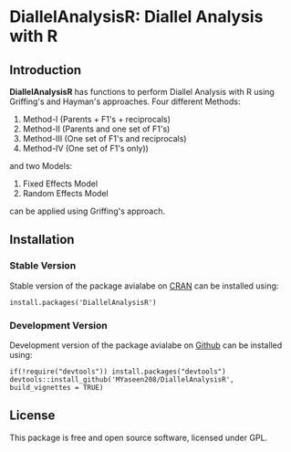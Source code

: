 # DiallelAnalysisR: Diallel Analysis with R
## Introduction

**DiallelAnalysisR** has functions to perform Diallel Analysis with R using Griffing's and Hayman's approaches. Four different Methods:

1. Method-I (Parents + F1's + reciprocals)
2. Method-II (Parents and one set of F1's)
3. Method-III (One set of F1's and reciprocals)
4. Method-IV (One set of F1's only)) 

and two Models:

1. Fixed Effects Model
2. Random Effects Model

can be applied using Griffing's approach.

## Installation

### Stable Version
Stable version of the package avialabe on [CRAN](https://cran.r-project.org/web/packages/DiallelAnalysisR/index.html) can be installed using:

```{r}
install.packages('DiallelAnalysisR')
```

### Development Version

Development version of the package avialabe on [Github](https://github.com/MYaseen208/DiallelAnalysisR) can be installed using:


```{r}
if(!require("devtools")) install.packages("devtools")
devtools::install_github('MYaseen208/DiallelAnalysisR', build_vignettes = TRUE)
```

## License
This package is free and open source software, licensed under GPL.

